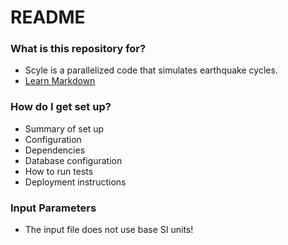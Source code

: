 # README #

### What is this repository for? ###

* Scyle is a parallelized code that simulates earthquake cycles.
* [Learn Markdown](https://bitbucket.org/tutorials/markdowndemo)

### How do I get set up? ###

* Summary of set up
* Configuration
* Dependencies
* Database configuration
* How to run tests
* Deployment instructions

### Input Parameters ###

* The input file does not use base SI units! 
